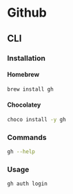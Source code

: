 # Github

## CLI

### Installation

#### Homebrew

```sh
brew install gh
```

#### Chocolatey

```sh
choco install -y gh
```

### Commands

```sh
gh --help
```

### Usage

```sh
gh auth login
```
